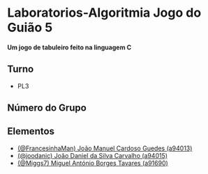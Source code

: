 # Laboratorios-Algoritmia Jogo do Guião 5
#### Um jogo de tabuleiro feito na linguagem C 

## Turno
  * PL3
## Número do Grupo
## Elementos 
  * [(@FrancesinhaMan) João Manuel Cardoso Guedes (a94013)](https://github.com/FrancesinhaMan)
  * [(@joodanic) João Daniel da Silva Carvalho (a94015)](https://github.com/joodanic)
  * [(@Miggs7) Miguel António Borges Tavares (a91690)](https://github.com/Miggs7)


